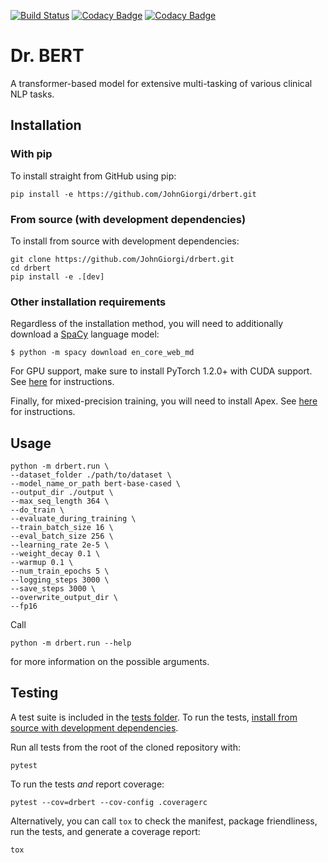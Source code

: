 [![Build Status](https://travis-ci.com/JohnGiorgi/drbert.svg?token=EUZJKa8zDUAWsAbyhiwg&branch=master)](https://travis-ci.com/JohnGiorgi/drbert)
[![Codacy Badge](https://api.codacy.com/project/badge/Grade/786b7822138a462c9e34f3cddcc89be6)](https://www.codacy.com?utm_source=github.com&amp;utm_medium=referral&amp;utm_content=JohnGiorgi/deidentified-cohort-identification-neuroips-workshop&amp;utm_campaign=Badge_Grade)
[![Codacy Badge](https://api.codacy.com/project/badge/Coverage/786b7822138a462c9e34f3cddcc89be6)](https://www.codacy.com?utm_source=github.com&utm_medium=referral&utm_content=JohnGiorgi/deidentified-cohort-identification-neuroips-workshop&utm_campaign=Badge_Coverage)

# Dr. BERT

A transformer-based model for extensive multi-tasking of various clinical NLP tasks.

## Installation

### With pip

To install straight from GitHub using pip:

```
pip install -e https://github.com/JohnGiorgi/drbert.git
```

### From source (with development dependencies)

To install from source with development dependencies:

```
git clone https://github.com/JohnGiorgi/drbert.git
cd drbert
pip install -e .[dev]
```

### Other installation requirements

Regardless of the installation method, you will need to additionally download a [SpaCy](https://spacy.io/usage) language model:

```
$ python -m spacy download en_core_web_md
```

For GPU support, make sure to install PyTorch 1.2.0+ with CUDA support. See [here](https://pytorch.org/get-started/locally/) for instructions.

Finally, for mixed-precision training, you will need to install Apex. See [here](https://github.com/NVIDIA/apex) for instructions.

## Usage

```
python -m drbert.run \
--dataset_folder ./path/to/dataset \
--model_name_or_path bert-base-cased \
--output_dir ./output \
--max_seq_length 364 \
--do_train \
--evaluate_during_training \
--train_batch_size 16 \
--eval_batch_size 256 \
--learning_rate 2e-5 \
--weight_decay 0.1 \
--warmup 0.1 \
--num_train_epochs 5 \
--logging_steps 3000 \
--save_steps 3000 \
--overwrite_output_dir \
--fp16
```

Call

```
python -m drbert.run --help
```

for more information on the possible arguments.

## Testing

A test suite is included in the [tests folder](https://github.com/JohnGiorgi/drbert/tree/master/drbert/tests). To run the tests, [install from source with development dependencies](#from-source-with-development-dependencies).

Run all tests from the root of the cloned repository with:

```
pytest
```

To run the tests _and_ report coverage:

```
pytest --cov=drbert --cov-config .coveragerc
```

Alternatively, you can call `tox` to check the manifest, package friendliness, run the tests, and generate a coverage report:

```
tox
```
